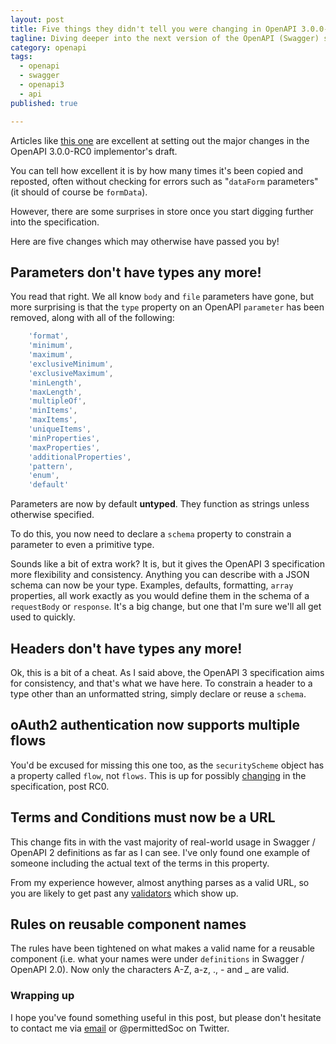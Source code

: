 ```yaml
---
layout: post
title: Five things they didn't tell you were changing in OpenAPI 3.0.0-RC0 
tagline: Diving deeper into the next version of the OpenAPI (Swagger) spec
category: openapi
tags:
  - openapi
  - swagger
  - openapi3
  - api
published: true

---
```

Articles like [this one]() are excellent at setting out the major changes in the OpenAPI 3.0.0-RC0
implementor's draft.

You can tell how excellent it is by how many times it's been copied and reposted, often without
checking for errors such as "`dataForm` parameters" (it should of course be `formData`).

However, there are some surprises in store once you start digging further into the specification.

Here are five changes which may otherwise have passed you by!

## Parameters don't have types any more!

You read that right. We all know `body` and `file` parameters have gone, but more surprising is
that the `type` property on an OpenAPI `parameter` has been removed, along with all of the
following:

```javascript
	'format',
	'minimum',
	'maximum',
	'exclusiveMinimum',
	'exclusiveMaximum',
	'minLength',
	'maxLength',
	'multipleOf',
	'minItems',
	'maxItems',
	'uniqueItems',
	'minProperties',
	'maxProperties',
	'additionalProperties',
	'pattern',
	'enum',
	'default'
```

Parameters are now by default **untyped**. They function as strings unless otherwise specified.

To do this, you now need to declare a `schema` property to constrain a parameter to even a
primitive type.

Sounds like a bit of extra work? It is, but it gives the OpenAPI 3 specification more 
flexibility and consistency. Anything you can describe with a JSON schema can now be your
type. Examples, defaults, formatting, `array` properties, all work exactly as you would
define them in the schema of a `requestBody` or `response`. It's a big change, but one that I'm sure
we'll all get used to quickly.

## Headers don't have types any more!

Ok, this is a bit of a cheat. As I said above, the OpenAPI 3 specification aims for 
consistency, and that's what we have here. To constrain a header to a type other than an
unformatted string, simply declare or reuse a `schema`.

## oAuth2 authentication now supports multiple flows

You'd be excused for missing this one too, as the `securityScheme` object has a property called
`flow`, not `flows`. This is up for possibly [changing](https://github.com/OAI/OpenAPI-Specification/issues/967) in the specification, post RC0.

## Terms and Conditions must now be a URL

This change fits in with the vast majority of real-world usage in Swagger / OpenAPI 2 definitions
as far as I can see. I've only found one example of someone including the actual text of the terms
in this property.

From my experience however, almost anything parses as a valid URL, so you are likely to get past
any [validators](https://github.com/mermade/swagger2openapi) which show up.

## Rules on reusable component names

The rules have been tightened on what makes a valid name for a reusable component (i.e. 
what your names were under `definitions` in Swagger / OpenAPI 2.0). Now only the characters
A-Z, a-z, ., - and _ are valid.

### Wrapping up

I hope you've found something useful in this post, but please don't hesitate to contact me via
[email](mailto:mike.ralphson@gmail.com) or @permittedSoc on Twitter.
